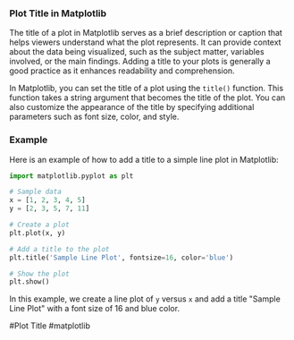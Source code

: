### Plot Title in Matplotlib

The title of a plot in Matplotlib serves as a brief description or caption that helps viewers understand what the plot represents. It can provide context about the data being visualized, such as the subject matter, variables involved, or the main findings. Adding a title to your plots is generally a good practice as it enhances readability and comprehension.

In Matplotlib, you can set the title of a plot using the `title()` function. This function takes a string argument that becomes the title of the plot. You can also customize the appearance of the title by specifying additional parameters such as font size, color, and style.

### Example

Here is an example of how to add a title to a simple line plot in Matplotlib:

```python
import matplotlib.pyplot as plt

# Sample data
x = [1, 2, 3, 4, 5]
y = [2, 3, 5, 7, 11]

# Create a plot
plt.plot(x, y)

# Add a title to the plot
plt.title('Sample Line Plot', fontsize=16, color='blue')

# Show the plot
plt.show()
```

In this example, we create a line plot of `y` versus `x` and add a title "Sample Line Plot" with a font size of 16 and blue color.

#Plot Title #matplotlib